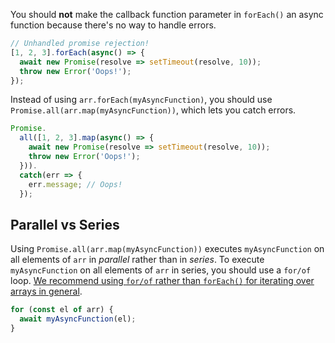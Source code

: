 You should **not** make the callback function parameter in `forEach()` an async function because there's no way to handle errors.

```javascript
// Unhandled promise rejection!
[1, 2, 3].forEach(async() => {
  await new Promise(resolve => setTimeout(resolve, 10));
  throw new Error('Oops!');
});
```

Instead of using `arr.forEach(myAsyncFunction)`, you should use `Promise.all(arr.map(myAsyncFunction))`, which lets you catch errors.

```javascript
Promise.
  all([1, 2, 3].map(async() => {
    await new Promise(resolve => setTimeout(resolve, 10));
    throw new Error('Oops!');
  })).
  catch(err => {
    err.message; // Oops!
  });
```

## Parallel vs Series

Using `Promise.all(arr.map(myAsyncFunction))` executes `myAsyncFunction` on all elements of `arr` in _parallel_ rather than in _series_.
To execute `myAsyncFunction` on all elements of `arr` in series, you should use a `for/of` loop.
[We recommend using `for/of` rather than `forEach()` for iterating over arrays in general](/tutorials/fundamentals/array-iterate).

```javascript
for (const el of arr) {
  await myAsyncFunction(el);
}
```
